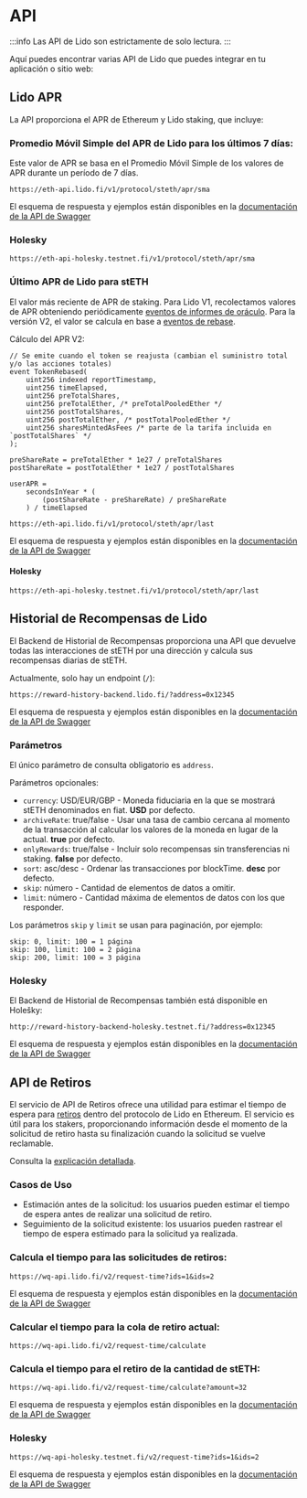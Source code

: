 # API

:::info
Las API de Lido son estrictamente de solo lectura.
:::

Aquí puedes encontrar varias API de Lido que puedes integrar en tu aplicación o sitio web:

## Lido APR

La API proporciona el APR de Ethereum y Lido staking, que incluye:

### Promedio Móvil Simple del APR de Lido para los últimos 7 días:

Este valor de APR se basa en el Promedio Móvil Simple de los valores de APR durante un período de 7 días.

```
https://eth-api.lido.fi/v1/protocol/steth/apr/sma
```

El esquema de respuesta y ejemplos están disponibles en la [documentación de la API de Swagger](https://eth-api.lido.fi/api/#/APR%20for%20Eth%20and%20stEth/ProtocolController_findSmaAPRforSTETH)

### Holesky

```
https://eth-api-holesky.testnet.fi/v1/protocol/steth/apr/sma
```

### Último APR de Lido para stETH

El valor más reciente de APR de staking. Para Lido V1, recolectamos valores de APR obteniendo periódicamente [eventos de informes de oráculo](/docs/contracts/legacy-oracle.md#posttotalshares). Para la versión V2, el valor se calcula en base a [eventos de rebase](https://github.com/lidofinance/lido-dao/blob/e45c4d6/contracts/0.4.24/Lido.sol#L232).

Cálculo del APR V2:

```
// Se emite cuando el token se reajusta (cambian el suministro total y/o las acciones totales)
event TokenRebased(
    uint256 indexed reportTimestamp,
    uint256 timeElapsed,
    uint256 preTotalShares,
    uint256 preTotalEther, /* preTotalPooledEther */
    uint256 postTotalShares,
    uint256 postTotalEther, /* postTotalPooledEther */
    uint256 sharesMintedAsFees /* parte de la tarifa incluida en `postTotalShares` */
);

preShareRate = preTotalEther * 1e27 / preTotalShares
postShareRate = postTotalEther * 1e27 / postTotalShares

userAPR =
    secondsInYear * (
        (postShareRate - preShareRate) / preShareRate
    ) / timeElapsed
```

```
https://eth-api.lido.fi/v1/protocol/steth/apr/last
```

El esquema de respuesta y ejemplos están disponibles en la [documentación de la API de Swagger](https://eth-api.lido.fi/api/static/index.html#/APR%20for%20Eth%20and%20stEth/ProtocolController_findLastAPRforSTETH)

#### Holesky

```
https://eth-api-holesky.testnet.fi/v1/protocol/steth/apr/last
```

## Historial de Recompensas de Lido

El Backend de Historial de Recompensas proporciona una API que devuelve todas las interacciones de stETH por una dirección y calcula sus recompensas diarias de stETH.

Actualmente, solo hay un endpoint (`/`):

```
https://reward-history-backend.lido.fi/?address=0x12345
```

El esquema de respuesta y ejemplos están disponibles en la [documentación de la API de Swagger](https://reward-history-backend.lido.fi/api)

### Parámetros

El único parámetro de consulta obligatorio es `address`.

Parámetros opcionales:

- `currency`: USD/EUR/GBP - Moneda fiduciaria en la que se mostrará stETH denominados en fiat. **USD** por defecto.
- `archiveRate`: true/false - Usar una tasa de cambio cercana al momento de la transacción al calcular los valores de la moneda en lugar de la actual. **true** por defecto.
- `onlyRewards`: true/false - Incluir solo recompensas sin transferencias ni staking. **false** por defecto.
- `sort`: asc/desc - Ordenar las transacciones por blockTime. **desc** por defecto.
- `skip`: número - Cantidad de elementos de datos a omitir.
- `limit`: número - Cantidad máxima de elementos de datos con los que responder.

Los parámetros `skip` y `limit` se usan para paginación, por ejemplo:

```
skip: 0, limit: 100 = 1 página
skip: 100, limit: 100 = 2 página
skip: 200, limit: 100 = 3 página
```

### Holesky

El Backend de Historial de Recompensas también está disponible en Holešky:

```
http://reward-history-backend-holesky.testnet.fi/?address=0x12345
```

El esquema de respuesta y ejemplos están disponibles en la [documentación de la API de Swagger](https://reward-history-backend-holesky.testnet.fi/api)

## API de Retiros

El servicio de API de Retiros ofrece una utilidad para estimar el tiempo de espera para [retiros](https://docs.lido.fi/contracts/withdrawal-queue-erc721) dentro del protocolo de Lido en Ethereum.
El servicio es útil para los stakers, proporcionando información desde el momento de la solicitud de retiro hasta su finalización cuando la solicitud se vuelve reclamable.

Consulta la [explicación detallada](https://github.com/lidofinance/withdrawals-api/blob/develop/how-estimation-works.md).

### Casos de Uso

- Estimación antes de la solicitud: los usuarios pueden estimar el tiempo de espera antes de realizar una solicitud de retiro.
- Seguimiento de la solicitud existente: los usuarios pueden rastrear el tiempo de espera estimado para la solicitud ya realizada.

### Calcula el tiempo para las solicitudes de retiros:

```
https://wq-api.lido.fi/v2/request-time?ids=1&ids=2
```

El esquema de respuesta y ejemplos están disponibles en la [documentación de la API de Swagger](https://wq-api.lido.fi/api#/Request%20Time/RequestTimeController_requestsTime)

### Calcular el tiempo para la cola de retiro actual:

```
https://wq-api.lido.fi/v2/request-time/calculate
```

### Calcula el tiempo para el retiro de la cantidad de stETH:

```
https://wq-api.lido.fi/v2/request-time/calculate?amount=32
```

El esquema de respuesta y ejemplos están disponibles en la [documentación de la API de Swagger](https://wq-api.lido.fi/api#/Request%20Time/RequestTimeController_calculateTime)

### Holesky

```
https://wq-api-holesky.testnet.fi/v2/request-time?ids=1&ids=2
```

El esquema de respuesta y ejemplos están disponibles en la [documentación de la API de Swagger](https://wq-api-holesky.testnet.fi/api#/Request%20Time/RequestTimeController_requestsTime)
